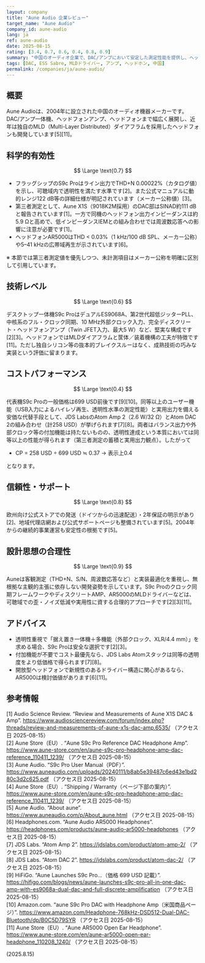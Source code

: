 ```yaml
---
layout: company
title: "Aune Audio 企業レビュー"
target_name: "Aune Audio"
company_id: aune-audio
lang: ja
ref: aune-audio
date: 2025-08-15
rating: [3.4, 0.7, 0.6, 0.4, 0.8, 0.9]
summary: "中国のオーディオ企業で、DAC/アンプにおいて安定した測定性能を提供し、ヘッドフォンでは革新的なMLDドライバー技術を展開しているが、既存の競合他社に対してコストパフォーマンスの課題が残る。"
tags: [DAC, ESS Sabre, MLDドライバー, アンプ, ヘッドホン, 中国]
permalink: /companies/ja/aune-audio/
---
```

## 概要

Aune Audioは、2004年に設立された中国のオーディオ機器メーカーです。DAC/アンプ一体機、ヘッドフォンアンプ、ヘッドフォンまで幅広く展開し、近年は独自のMLD（Multi-Layer Distributed）ダイアフラムを採用したヘッドフォンも開発しています[5][11]。

## 科学的有効性

$$ \Large \text{0.7} $$

- フラッグシップのS9c Proはライン出力でTHD+N 0.00022%（カタログ値）を示し、可聴域内で透明性を満たす水準です[2]。また公式マニュアルに動的レンジ122 dB等の詳細仕様が明記されています（メーカー公称値）[3]。
- 第三者測定として、Aune X1S（9018K2M採用）のDAC部はSINAD約111 dBと報告されています[1]。一方で同機のヘッドフォン出力インピーダンスは約5.9 Ωと高めで、低インピーダンスIEMとの組み合わせでは周波数応答への影響に注意が必要です[1]。
- ヘッドフォンAR5000はTHD < 0.03%（1 kHz/100 dB SPL、メーカー公称）や5–41 kHzの広帯域再生が示されています[6]。

※ 本節では第三者測定値を優先しつつ、未計測項目はメーカー公称を明確に区別して引用しています。

## 技術レベル

$$ \Large \text{0.6} $$

デスクトップ一体機S9c ProはデュアルES9068A、第2世代超低ジッターPLL、中核系のフル・クロック同期、10 MHz外部クロック入力、完全ディスクリート・ヘッドフォンアンプ（Twin JFET入力、最大5 W）など、堅実な構成です[2][3]。ヘッドフォンではMLDダイアフラムと筐体／装着機構の工夫が特徴です[11]。ただし独自シリコン等の抜本的ブレイクスルーはなく、成熟技術の巧みな実装という評価に留まります。

## コストパフォーマンス

$$ \Large \text{0.4} $$

代表機S9c Proの一般価格は699 USD前後です[9][10]。同等以上のユーザー機能（USB入力によるハイレゾ再生、透明性水準の測定性能）と実用出力を備える安価な代替手段として、JDS LabsのAtom Amp 2（2.6 W/32 Ω）とAtom DAC 2の組み合わせ（計258 USD）が挙げられます[7][8]。両者はバランス出力や外部クロック等の付加機能は持たないものの、透明性達成という本質においては同等以上の性能が得られます（第三者測定の蓄積と実用出力観点）。したがって

- CP = 258 USD ÷ 699 USD ≒ 0.37 → 表示上0.4

となります。  

## 信頼性・サポート

$$ \Large \text{0.8} $$

欧州向け公式ストアでの発送（ドイツからの迅速配送）・2年保証の明示があり[2]、地域代理店網および公式サポートページも整備されています[5]。2004年からの継続的事業運営も安定性の根拠です[5]。

## 設計思想の合理性

$$ \Large \text{0.9} $$

Auneは客観測定（THD+N、S/N、周波数応答など）と実装最適化を重視し、無根拠な主観的主張に依存しない開発姿勢を示しています。S9c Proのクロック同期フレームワークやディスクリートAMP、AR5000のMLDドライバーなどは、可聴域での歪・ノイズ低減や実用性に資する合理的アプローチです[2][3][11]。

## アドバイス

- 透明性重視で「据え置き一体機＋多機能（外部クロック、XLR/4.4 mm）」を求める場合、S9c Proは安全な選択です[2][3]。  
- 付加機能が不要でコスト最優先なら、JDS Labs Atomスタックは同等の透明度をより低価格で得られます[7][8]。  
- 開放型ヘッドフォンで新規性のあるドライバー構造に関心があるなら、AR5000は検討価値があります[6][11]。

## 参考情報

[1] Audio Science Review. “Review and Measurements of Aune X1S DAC & Amp”. https://www.audiosciencereview.com/forum/index.php?threads/review-and-measurements-of-aune-x1s-dac-amp.6535/ （アクセス日 2025-08-15）  
[2] Aune Store（EU）. “Aune S9c Pro Reference DAC Headphone Amp”. https://www.aune-store.com/en/aune-s9c-pro-headphone-amp-dac-reference_110411_1239/ （アクセス日 2025-08-15）  
[3] Aune Audio. “S9c Pro User Manual（PDF）”. https://www.auneaudio.com/uploads/20240111/b8ab5e39487c6ed43e1bd280c3d2c625.pdf （アクセス日 2025-08-15）  
[4] Aune Store（EU）. “Shipping / Warranty（ページ下部の案内）”. https://www.aune-store.com/en/aune-s9c-pro-headphone-amp-dac-reference_110411_1239/ （アクセス日 2025-08-15）  
[5] Aune Audio. “About aune”. https://www.auneaudio.com/p/About_aune.html （アクセス日 2025-08-15）  
[6] Headphones.com. “Aune Audio AR5000 Headphones”. https://headphones.com/products/aune-audio-ar5000-headphones （アクセス日 2025-08-15）  
[7] JDS Labs. “Atom Amp 2”. https://jdslabs.com/product/atom-amp-2/ （アクセス日 2025-08-15）  
[8] JDS Labs. “Atom DAC 2”. https://jdslabs.com/product/atom-dac-2/ （アクセス日 2025-08-15）  
[9] HiFiGo. “Aune Launches S9c Pro…（価格 699 USD 記載）”. https://hifigo.com/blogs/news/aune-launches-s9c-pro-all-in-one-dac-amp-with-es9068a-dual-dac-and-full-discrete-amplification （アクセス日 2025-08-15）  
[10] Amazon.com. “aune S9c Pro DAC with Headphone Amp（米国商品ページ）”. https://www.amazon.com/Headphone-768kHz-DSD512-Dual-DAC-Bluetooth/dp/B0C5D79SYR （アクセス日 2025-08-15）  
[11] Aune Store（EU）. “Aune AR5000 Open Ear Headphone”. https://www.aune-store.com/en/aune-ar5000-open-ear-headphone_110208_1240/ （アクセス日 2025-08-15）

(2025.8.15)

